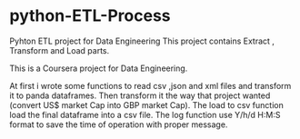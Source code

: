 # python-ETL-Process

Pyhton ETL project for Data Engineering
This project contains Extract , Transform and Load parts.

This is a Coursera project for Data Engineering.

At first i wrote some functions to read csv ,json and xml files and transform it to panda dataframes. Then transform it the way that 
project wanted (convert US$ market Cap into GBP market Cap).
The load to csv function load the final dataframe into a csv file.
The log function use Y/h/d H:M:S format to save the time of operation with proper message.
